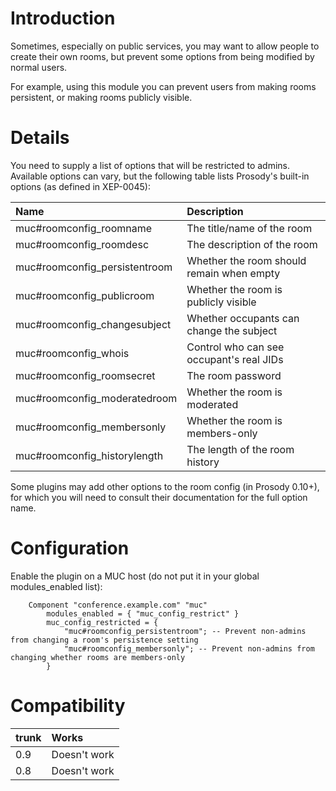 # Introduction #

Sometimes, especially on public services, you may want to allow people to create their own rooms, but prevent some options from being modified by normal users.

For example, using this module you can prevent users from making rooms persistent, or making rooms publicly visible.

# Details #

You need to supply a list of options that will be restricted to admins. Available options can vary, but the following table lists Prosody's built-in options (as defined in XEP-0045):

| **Name** | **Description** |
|:---------|:----------------|
| muc#roomconfig\_roomname | The title/name of the room |
| muc#roomconfig\_roomdesc | The description of the room |
| muc#roomconfig\_persistentroom | Whether the room should remain when empty |
| muc#roomconfig\_publicroom | Whether the room is publicly visible |
| muc#roomconfig\_changesubject | Whether occupants can change the subject |
| muc#roomconfig\_whois | Control who can see occupant's real JIDs |
| muc#roomconfig\_roomsecret | The room password |
| muc#roomconfig\_moderatedroom | Whether the room is moderated |
| muc#roomconfig\_membersonly | Whether the room is members-only |
| muc#roomconfig\_historylength | The length of the room history |

Some plugins may add other options to the room config (in Prosody 0.10+), for which you will need to consult their documentation for the full option name.

# Configuration #

Enable the plugin on a MUC host (do not put it in your global modules\_enabled list):

```
    Component "conference.example.com" "muc"
        modules_enabled = { "muc_config_restrict" }
        muc_config_restricted = {
            "muc#roomconfig_persistentroom"; -- Prevent non-admins from changing a room's persistence setting
            "muc#roomconfig_membersonly"; -- Prevent non-admins from changing whether rooms are members-only
        }
```

# Compatibility #
| trunk | Works |
|:------|:------|
| 0.9   | Doesn't work |
| 0.8   | Doesn't work |